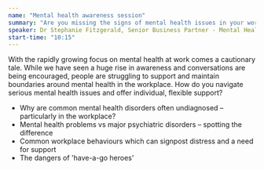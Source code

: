 ```yaml
---
name: "Mental health awareness session"
summary: "Are you missing the signs of mental health issues in your workforce? Complexities, behaviours and how they present workplace problems"
speaker: Dr Stephanie Fitzgerald, Senior Business Partner - Mental Health, Rolls-Royce
start-time: "10:15"
---
```


With the rapidly growing focus on mental health at work comes a cautionary tale. While we have seen a huge rise in awareness and conversations are being encouraged, people are struggling to support and maintain boundaries around mental health in the workplace. How do you navigate serious mental health issues and offer individual, flexible support?

- Why are common mental health disorders often undiagnosed – particularly in the workplace?
- Mental health problems vs major psychiatric disorders – spotting the difference
- Common workplace behaviours which can signpost distress and a need for support
- The dangers of 'have-a-go heroes'
